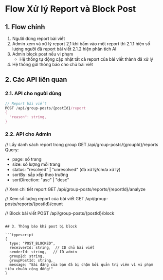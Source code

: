 # Flow Xử lý Report và Block Post

## 1. Flow chính

1. Người dùng report bài viết
2. Admin xem và xử lý report
   2.1 khi bấm vào một report thì
   2.1.1 hiện số lượng người đã report bài viết
   2.1.2 hiện phân tích AI
3. Admin block post nếu vi phạm
   - Hệ thống tự động cập nhật tất cả report của bài viết thành đã xử lý
4. Hệ thống gửi thông báo cho chủ bài viết

## 2. Các API liên quan

### 2.1. API cho người dùng

```typescript
// Report bài viết
POST /api/group-posts/{postId}/report
{
  "reason": string,
}
```

### 2.2. API cho Admin

// Lấy danh sách report trong group
GET /api/group-posts/{groupId}/reports
Query:

- page: số trang
- size: số lượng mỗi trang
- status: "resolved" | "unresolved" (đã xử lý/chưa xử lý)
- sortBy: sắp xếp theo trường
- sortDirection: "asc" | "desc"

// Xem chi tiết report
GET /api/group-posts/reports/{reportId}/analyze

// Xem số lượng report của bài viết
GET /api/group-posts/reports/{postId}/count

// Block bài viết
POST /api/group-posts/{postId}/block

````

## 3. Thông báo khi post bị block

```typescript
{
  type: "POST_BLOCKED",
  receiverId: string,  // ID chủ bài viết
  senderId: string,   // ID admin
  groupId: string,
  groupPostId: string,
  message: "Bài đăng của bạn đã bị chặn bởi quản trị viên vì vi phạm tiêu chuẩn cộng đồng!"
}
````
